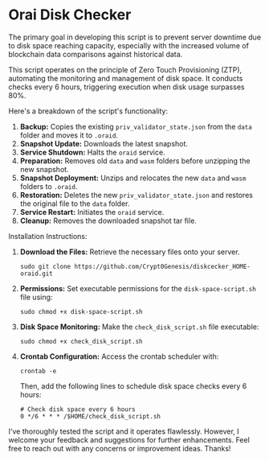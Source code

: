 # Orai Disk Checker

The primary goal in developing this script is to prevent server downtime due to disk space reaching capacity, especially with the increased volume of blockchain data comparisons against historical data.

This script operates on the principle of Zero Touch Provisioning (ZTP), automating the monitoring and management of disk space. It conducts checks every 6 hours, triggering execution when disk usage surpasses 80%.

Here's a breakdown of the script's functionality:

1. **Backup:** Copies the existing `priv_validator_state.json` from the `data` folder and moves it to `.oraid`.
2. **Snapshot Update:** Downloads the latest snapshot.
3. **Service Shutdown:** Halts the `oraid` service.
4. **Preparation:** Removes old `data` and `wasm` folders before unzipping the new snapshot.
5. **Snapshot Deployment:** Unzips and relocates the new `data` and `wasm` folders to `.oraid`.
6. **Restoration:** Deletes the new `priv_validator_state.json` and restores the original file to the `data` folder.
7. **Service Restart:** Initiates the `oraid` service.
8. **Cleanup:** Removes the downloaded snapshot tar file.

Installation Instructions:

1. **Download the Files:** Retrieve the necessary files onto your server.
   ```
   sudo git clone https://github.com/Crypt0Genesis/diskcecker_HOME-oraid.git
   ```

3. **Permissions:** Set executable permissions for the `disk-space-script.sh` file using:
   ```
   sudo chmod +x disk-space-script.sh
   ```

4. **Disk Space Monitoring:** Make the `check_disk_script.sh` file executable:
   ```
   sudo chmod +x check_disk_script.sh
   ```

5. **Crontab Configuration:** Access the crontab scheduler with:
   ```
   crontab -e
   ```
   Then, add the following lines to schedule disk space checks every 6 hours:
   ```
   # Check disk space every 6 hours
   0 */6 * * * /$HOME/check_disk_script.sh
   ```

I've thoroughly tested the script and it operates flawlessly. However, I welcome your feedback and suggestions for further enhancements. Feel free to reach out with any concerns or improvement ideas. Thanks!
